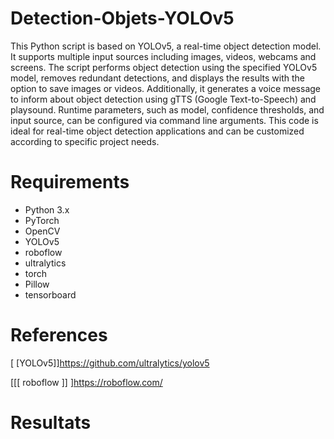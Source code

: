 # Detection-Objets-YOLOv5
This Python script is based on YOLOv5, a real-time object detection model. It supports multiple input sources including images, videos, webcams and screens. The script performs object detection using the specified YOLOv5 model, removes redundant detections, and displays the results with the option to save images or videos. Additionally, it generates a voice message to inform about object detection using gTTS (Google Text-to-Speech) and playsound. Runtime parameters, such as model, confidence thresholds, and input source, can be configured via command line arguments. This code is ideal for real-time object detection applications and can be customized according to specific project needs.

# Requirements
* Python 3.x
* PyTorch
* OpenCV
* YOLOv5
* roboflow
* ultralytics
* torch
* Pillow
* tensorboard
  
# References
[ [YOLOv5]]https://github.com/ultralytics/yolov5

[[[ roboflow ]] ]https://roboflow.com/

# Resultats
